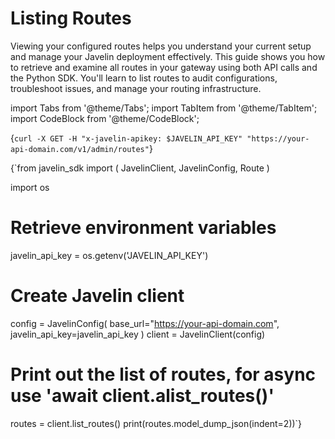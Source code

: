 # Listing Routes

Viewing your configured routes helps you understand your current setup and manage your Javelin deployment effectively. This guide shows you how to retrieve and examine all routes in your gateway using both API calls and the Python SDK. You'll learn to list routes to audit configurations, troubleshoot issues, and manage your routing infrastructure.

import Tabs from '@theme/Tabs';
import TabItem from '@theme/TabItem';
import CodeBlock from '@theme/CodeBlock';

<Tabs>
<TabItem value="shell" label="Using the API:">

<CodeBlock
  language="python">
  {`
curl -X GET -H "x-javelin-apikey: $JAVELIN_API_KEY" "https://your-api-domain.com/v1/admin/routes"
`}
</CodeBlock>

</TabItem>
<TabItem value="py" label="In Python:">

<CodeBlock
  language="python">
  {`from javelin_sdk import (
    JavelinClient,
    JavelinConfig,
    Route
)

import os

# Retrieve environment variables
javelin_api_key = os.getenv('JAVELIN_API_KEY')

# Create Javelin client
config = JavelinConfig(
    base_url="https://your-api-domain.com",
    javelin_api_key=javelin_api_key
)
client = JavelinClient(config) 

# Print out the list of routes, for async use 'await client.alist_routes()'
routes = client.list_routes()
print(routes.model_dump_json(indent=2))`}
</CodeBlock>


</TabItem>
</Tabs>
